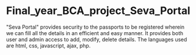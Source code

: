 # Final_year_BCA_project_Seva_Portal
 "Seva Portal" provides security to the passports to be registered wherein we can fill all the details in an efficient and easy manner. It provides both user and admin access to add, modify, delete details. The languages used are html, css, javascript, ajax, php.
